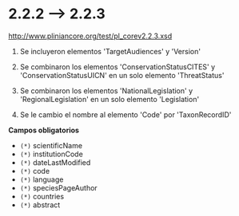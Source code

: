 # 2.2.2 --> 2.2.3 #


http://www.pliniancore.org/test/pl_corev2.2.3.xsd


1) Se incluyeron elementos 'TargetAudiences' y 'Version'

2) Se combinaron los elementos 'ConservationStatusCITES' y 'ConservationStatusUICN' en un solo elemento 'ThreatStatus'

3) Se combinaron los elementos 'NationalLegislation' y 'RegionalLegislation' en un solo elemento 'Legislation'

4) Se le cambio el nombre al elemento 'Code' por 'TaxonRecordID'

**Campos obligatorios**
  * `(*)` scientificName
  * `(*)` institutionCode
  * `(*)` dateLastModified
  * `(*)` code
  * `(*)` language
  * `(*)` speciesPageAuthor
  * `(*)` countries
  * `(*)` abstract